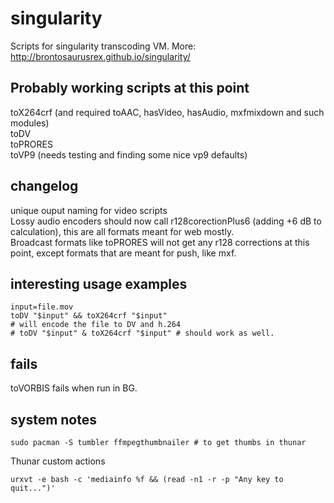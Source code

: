 # singularity

Scripts for singularity transcoding VM.
More: <http://brontosaurusrex.github.io/singularity/>

## Probably working scripts at this point

toX264crf (and required toAAC, hasVideo, hasAudio, mxfmixdown and such modules)  
toDV  
toPRORES  
toVP9 (needs testing and finding some nice vp9 defaults)  

## changelog

unique ouput naming for video scripts  
Lossy audio encoders should now call r128corectionPlus6 (adding +6 dB to calculation), this are all formats meant for web mostly.  
Broadcast formats like toPRORES will not get any r128 corrections at this point, except formats that are meant for push, like mxf.  

## interesting usage examples

    input=file.mov
    toDV "$input" && toX264crf "$input"
    # will encode the file to DV and h.264
    # toDV "$input" & toX264crf "$input" # should work as well.
    
## fails

toVORBIS fails when run in BG.  

## system notes

    sudo pacman -S tumbler ffmpegthumbnailer # to get thumbs in thunar
    
Thunar custom actions

    urxvt -e bash -c 'mediainfo %f && (read -n1 -r -p "Any key to quit...")'
